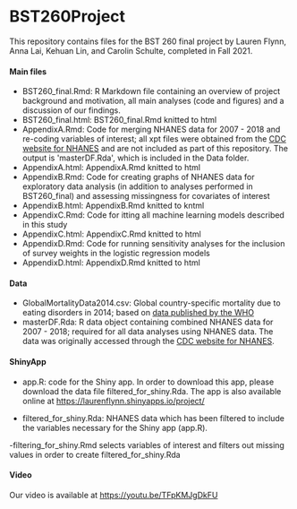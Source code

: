 # BST260Project
This repository contains files for the BST 260 final project by Lauren Flynn, Anna Lai, Kehuan Lin, and Carolin Schulte, completed in Fall 2021.

#### Main files
- BST260_final.Rmd: R Markdown file containing an overview of project background and motivation, all main analyses (code and figures) and a discussion of our findings.
- BST260_final.html: BST260_final.Rmd knitted to html
- AppendixA.Rmd: Code for merging NHANES data for 2007 - 2018 and re-coding variables of interest; all xpt files were obtained from the [CDC website for NHANES](https://www.cdc.gov/nchs/nhanes/about_nhanes.htm) and are not included as part of this repository. The output is 'masterDF.Rda', which is included in the Data folder.
- AppendixA.html: AppendixA.Rmd knitted to html
- AppendixB.Rmd: Code for creating graphs of NHANES data for exploratory data analysis (in addition to analyses performed in BST260_final) and assessing missingness for covariates of interest
- AppendixB.html: AppendixB.Rmd knitted to kntml
- AppendixC.Rmd: Code for itting all machine learning models described in this study
- AppendixC.html: AppendixC.Rmd knitted to html
- AppendixD.Rmd: Code for running sensitivity analyses for the inclusion of survey weights in the logistic regression models
- AppendixD.html: AppendixD.Rmd knitted to html

#### Data
- GlobalMortalityData2014.csv: Global country-specific mortality due to eating disorders in 2014; based on [data published by the WHO](https://view.officeapps.live.com/op/view.aspx?src=https%3A%2F%2Fwww.who.int%2Fhealthinfo%2Fglobal_burden_disease%2FGHE_Deaths_2012_country.xls%3Fua%3D1&wdOrigin=BROWSELINK) 
- masterDF.Rda: R data object containing combined NHANES data for 2007 - 2018; required for all data analyses using NHANES data. The data was originally accessed through the [CDC website for NHANES](https://www.cdc.gov/nchs/nhanes/about_nhanes.htm). 

#### ShinyApp
- app.R: code for the Shiny app. In order to download this app, please download the data file filtered_for_shiny.Rda. The app is also available online at https://laurenflynn.shinyapps.io/project/

- filtered_for_shiny.Rda: NHANES data which has been filtered to include the variables necessary for the Shiny app (app.R). 

-filtering_for_shiny.Rmd selects variables of interest and filters out missing values in order to create filtered_for_shiny.Rda


#### Video
Our video is available at https://youtu.be/TFpKMJgDkFU
